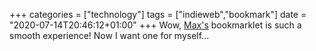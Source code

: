+++
categories = ["technology"]
tags = ["indieweb","bookmark"]
date = "2020-07-14T20:46:12+01:00"
+++
Wow, [Max's](https://mxb.dev/blog/indieweb-link-sharing/) bookmarklet is such a smooth experience! Now I want one for myself...
